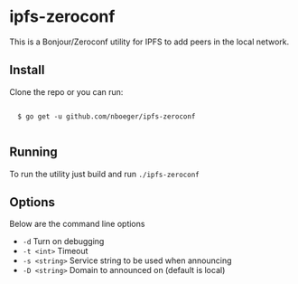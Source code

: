 # ipfs-zeroconf

This is a Bonjour/Zeroconf utility for IPFS to add peers in the local network. 


## Install

Clone the repo or you can run:
```shell
  
  $ go get -u github.com/nboeger/ipfs-zeroconf 
 
```

## Running 

To run the utility just build and run `./ipfs-zeroconf`

## Options

Below are the command line options

- `-d` Turn on debugging
- `-t <int>` Timeout
- `-s <string>` Service string to be used when announcing
- `-D <string>` Domain to announced on (default is local)




